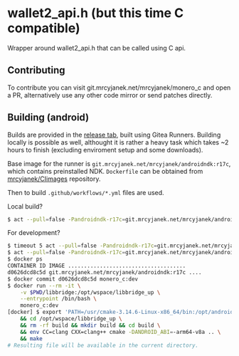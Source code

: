 # wallet2_api.h (but this time C compatible)

Wrapper around wallet2_api.h that can be called using C api.

## Contributing

To contribute you can visit git.mrcyjanek.net/mrcyjanek/monero_c and open a PR, alternatively use any other code mirror or send patches directly.

## Building (android)

Builds are provided in the [release tab](https://git.mrcyjanek.net/mrcyjanek/monero_c/releases), built using Gitea Runners. Building locally is possible as well, althought it is rather a heavy task which takes ~2 hours to finish (excluding enviroment setup and some downloads).

Base image for the runner is `git.mrcyjanek.net/mrcyjanek/androidndk:r17c`, which contains preinstalled NDK. `Dockerfile` can be obtained from [mrcyjanek/CIimages](https://git.mrcyjanek.net/mrcyjanek/CIimages/src/branch/master/Dockerfile.androidndk-r17c) repository.

Then to build `.github/workflows/*.yml` files are used.

Local build?

```bash
$ act --pull=false -Pandroidndk-r17c=git.mrcyjanek.net/mrcyjanek/androidndk:r17c
```

For development?

```bash
$ timeout 5 act --pull=false -Pandroidndk-r17c=git.mrcyjanek.net/mrcyjanek/androidndk:r17c # needed to clear cache.
$ act --pull=false -Pandroidndk-r17c=git.mrcyjanek.net/mrcyjanek/androidndk:r17c --reuse
$ docker ps
CONTAINER ID IMAGE .....................................
d0626dcd8c5d git.mrcyjanek.net/mrcyjanek/androidndk:r17c ....
$ docker commit d0626dcd8c5d monero_c:dev
$ docker run --rm -it \
    -v $PWD/libbridge:/opt/wspace/libbridge_up \
    --entrypoint /bin/bash \
    monero_c:dev
[docker] $ export 'PATH=/usr/cmake-3.14.6-Linux-x86_64/bin:/opt/android/toolchain/aarch64-linux-android/bin:/opt/android/toolchain/bin:/usr/local/sbin:/usr/local/bin:/usr/sbin:/usr/bin:/sbin:/bin' \
    && cd /opt/wspace/libbridge_up \
    && rm -rf build && mkdir build && cd build \
    && env CC=clang CXX=clang++ cmake -DANDROID_ABI=-arm64-v8a .. \
    && make
# Resulting file will be available in the current directory.
```
